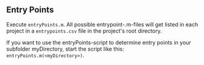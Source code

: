 ## Entry Points

Execute `entryPoints.m`. All possible entrypoint-.m-files will get listed in each project 
in a `entrypoints.csv` file in the project's root directory.

If you want to use the entryPoints-script to determine entry points in your subfolder myDirectory, start 
the script like this: `entryPoints.m(<myDirectory>)`.